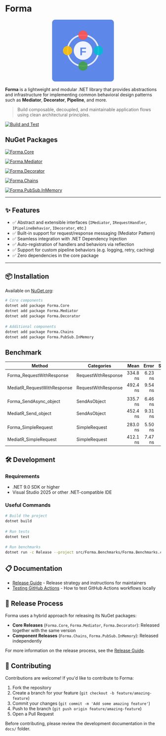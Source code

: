 # Forma

<div align="center">
  <img src="assets/forma-icon.svg" alt="Forma Logo" width="200">
</div>

**Forma** is a lightweight and modular .NET library that provides abstractions and infrastructure for implementing common behavioral design patterns such as **Mediator**, **Decorator**, **Pipeline**, and more.

> Build composable, decoupled, and maintainable application flows using clean architectural principles.

[![Build and Test](https://github.com/pietroserrano/forma/actions/workflows/build-test.yml/badge.svg)](https://github.com/pietroserrano/forma/actions/workflows/build-test.yml)

## NuGet Packages

[![Forma.Core](https://img.shields.io/nuget/v/Forma.Core.svg?label=Forma.Core)](https://www.nuget.org/packages/Forma.Core/)
<!--[![Forma.Core PreRelease](https://img.shields.io/nuget/vpre/Forma.Core.svg?label=Forma.Core%20(preview))](https://www.nuget.org/packages/Forma.Core/)-->

[![Forma.Mediator](https://img.shields.io/nuget/v/Forma.Mediator.svg?label=Forma.Mediator)](https://www.nuget.org/packages/Forma.Mediator/)
<!--[![Forma.Mediator PreRelease](https://img.shields.io/nuget/vpre/Forma.Mediator.svg?label=Forma.Mediator%20(preview))](https://www.nuget.org/packages/Forma.Mediator/)-->

[![Forma.Decorator](https://img.shields.io/nuget/v/Forma.Decorator.svg?label=Forma.Decorator)](https://www.nuget.org/packages/Forma.Decorator/)
<!--[![Forma.Decorator PreRelease](https://img.shields.io/nuget/vpre/Forma.Decorator.svg?label=Forma.Decorator%20(preview))](https://www.nuget.org/packages/Forma.Decorator/)-->

[![Forma.Chains](https://img.shields.io/nuget/v/Forma.Chains.svg?label=Forma.Chains)](https://www.nuget.org/packages/Forma.Chains/)
<!--[![Forma.Chains PreRelease](https://img.shields.io/nuget/vpre/Forma.Chains.svg?label=Forma.Chains%20(preview))](https://www.nuget.org/packages/Forma.Chains/)-->

[![Forma.PubSub.InMemory](https://img.shields.io/nuget/v/Forma.PubSub.InMemory.svg?label=Forma.PubSub.InMemory)](https://www.nuget.org/packages/Forma.PubSub.InMemory/)
<!--[![Forma.PubSub.InMemory PreRelease](https://img.shields.io/nuget/vpre/Forma.PubSub.InMemory.svg?label=Forma.PubSub.InMemory%20(preview))](https://www.nuget.org/packages/Forma.PubSub.InMemory/)-->

---

## ✨ Features

- ✅ Abstract and extensible interfaces (`IMediator`, `IRequestHandler`, `IPipelineBehavior`, `IDecorator`, etc.)
- ✅ Built-in support for request/response messaging (Mediator Pattern)
- ✅ Seamless integration with .NET Dependency Injection
- ✅ Auto-registration of handlers and behaviors via reflection
- ✅ Support for custom pipeline behaviors (e.g. logging, retry, caching)
- ✅ Zero dependencies in the core package

---

## 📦 Installation

Available on [NuGet.org](https://www.nuget.org/):

```bash
# Core components
dotnet add package Forma.Core
dotnet add package Forma.Mediator
dotnet add package Forma.Decorator

# Additional components
dotnet add package Forma.Chains
dotnet add package Forma.PubSub.InMemory
```

## Benchmark
| Method                      | Categories          | Mean     | Error   | StdDev   | Median   | Rank |
|---------------------------- |-------------------- |---------:|--------:|---------:|---------:|-----:|
| Forma_RequestWithResponse   | RequestWithResponse | 334.8 ns | 6.23 ns | 10.92 ns | 332.0 ns |    1 |
| MediatR_RequestWithResponse | RequestWithResponse | 492.4 ns | 9.54 ns | 10.98 ns | 491.9 ns |    2 |
|                             |                     |          |         |          |          |      |
| Forma_SendAsync_object      | SendAsObject        | 335.7 ns | 6.46 ns |  8.63 ns | 335.2 ns |    1 |
| MediatR_Send_object         | SendAsObject        | 452.4 ns | 9.31 ns | 26.25 ns | 441.3 ns |    2 |
|                             |                     |          |         |          |          |      |
| Forma_SimpleRequest         | SimpleRequest       | 283.0 ns | 5.50 ns |  5.40 ns | 282.7 ns |    1 |
| MediatR_SimpleRequest       | SimpleRequest       | 412.1 ns | 7.47 ns | 10.71 ns | 408.1 ns |    2 |

## 🛠 Development

### Requirements
- .NET 9.0 SDK or higher
- Visual Studio 2025 or other .NET-compatible IDE

### Useful Commands

```bash
# Build the project
dotnet build

# Run tests
dotnet test

# Run benchmarks
dotnet run -c Release --project src/Forma.Benchmarks/Forma.Benchmarks.csproj
```

## 📋 Documentation

- [Release Guide](./docs/release-guide.md) - Release strategy and instructions for maintainers
- [Testing GitHub Actions](./docs/testing-github-actions.md) - How to test GitHub Actions workflows locally

## 🚀 Release Process

Forma uses a hybrid approach for releasing its NuGet packages:

- **Core Releases** (`Forma.Core`, `Forma.Mediator`, `Forma.Decorator`): Released together with the same version
- **Component Releases** (`Forma.Chains`, `Forma.PubSub.InMemory`): Released independently

For more information on the release process, see the [Release Guide](./docs/release-guide.md).

## 👥 Contributing

Contributions are welcome! If you'd like to contribute to Forma:

1. Fork the repository
2. Create a branch for your feature (`git checkout -b feature/amazing-feature`)
3. Commit your changes (`git commit -m 'Add some amazing feature'`)
4. Push to the branch (`git push origin feature/amazing-feature`)
5. Open a Pull Request

Before contributing, please review the development documentation in the `docs/` folder.

